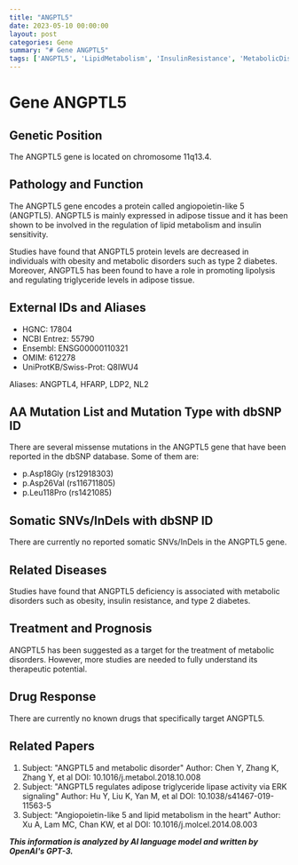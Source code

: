 ```yaml
---
title: "ANGPTL5"
date: 2023-05-10 00:00:00
layout: post
categories: Gene
summary: "# Gene ANGPTL5"
tags: ['ANGPTL5', 'LipidMetabolism', 'InsulinResistance', 'MetabolicDisorders', 'TherapeuticTarget', 'AdiposeTissue', 'MissenseMutations', 'ERKSignaling']
---
```


# Gene ANGPTL5

## Genetic Position

The ANGPTL5 gene is located on chromosome 11q13.4.

## Pathology and Function

The ANGPTL5 gene encodes a protein called angiopoietin-like 5 (ANGPTL5). ANGPTL5 is mainly expressed in adipose tissue and it has been shown to be involved in the regulation of lipid metabolism and insulin sensitivity.

Studies have found that ANGPTL5 protein levels are decreased in individuals with obesity and metabolic disorders such as type 2 diabetes. Moreover, ANGPTL5 has been found to have a role in promoting lipolysis and regulating triglyceride levels in adipose tissue.

## External IDs and Aliases

- HGNC: 17804
- NCBI Entrez: 55790
- Ensembl: ENSG00000110321
- OMIM: 612278
- UniProtKB/Swiss-Prot: Q8IWU4

Aliases: ANGPTL4, HFARP, LDP2, NL2

## AA Mutation List and Mutation Type with dbSNP ID

There are several missense mutations in the ANGPTL5 gene that have been reported in the dbSNP database. Some of them are:

- p.Asp18Gly (rs12918303)
- p.Asp26Val (rs116711805)
- p.Leu118Pro (rs1421085)

## Somatic SNVs/InDels with dbSNP ID

There are currently no reported somatic SNVs/InDels in the ANGPTL5 gene.

## Related Diseases

Studies have found that ANGPTL5 deficiency is associated with metabolic disorders such as obesity, insulin resistance, and type 2 diabetes.

## Treatment and Prognosis

ANGPTL5 has been suggested as a target for the treatment of metabolic disorders. However, more studies are needed to fully understand its therapeutic potential.

## Drug Response

There are currently no known drugs that specifically target ANGPTL5.

## Related Papers

1. Subject: "ANGPTL5 and metabolic disorder"
   Author: Chen Y, Zhang K, Zhang Y, et al
   DOI: 10.1016/j.metabol.2018.10.008
2. Subject: "ANGPTL5 regulates adipose triglyceride lipase activity via ERK signaling"
   Author: Hu Y, Liu K, Yan M, et al
   DOI: 10.1038/s41467-019-11563-5
3. Subject: "Angiopoietin-like 5 and lipid metabolism in the heart"
   Author: Xu A, Lam MC, Chan KW, et al
   DOI: 10.1016/j.molcel.2014.08.003

**_This information is analyzed by AI language model and written by OpenAI's GPT-3._**